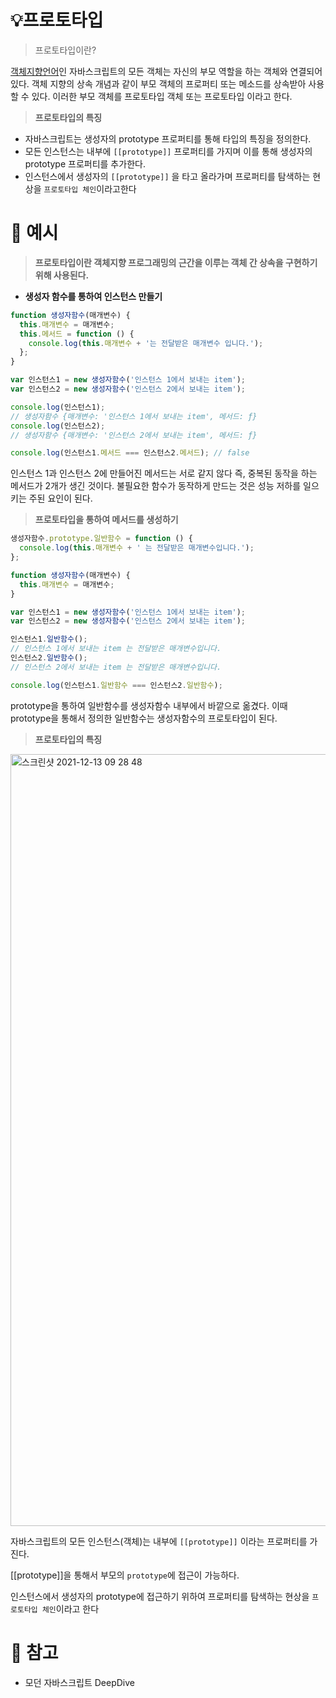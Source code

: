 # **💡프로토타입**

> 프로토타입이란?

[객체지향언어](https://github.com/goawmfhfl/My-wiki/blob/main/JavaScript/OOP.md)인 자바스크립트의 모든 객체는 자신의 부모 역할을 하는 객체와 연결되어 있다. 객체 지향의 상속 개념과 같이 부모 객체의 프로퍼티 또는 메소드를 상속받아 사용할 수 있다. 이러한 부모 객체를 프로토타입 객체 또는 프로토타입 이라고 한다.

> **프로토타입의 특징**

- 자바스크립트는 생성자의 prototype 프로퍼티를 통해 타입의 특징을 정의한다.
- 모든 인스턴스는 내부에 `[[prototype]]` 프로퍼티를 가지며 이를 통해 생성자의 prototype 프로퍼티를 추가한다.
- 인스턴스에서 생성자의 `[[prototype]]` 을 타고 올라가며 프로퍼티를 탐색하는 현상을 `프로토타입 체인`이라고한다

# **🚀 예시**

> **프로토타입이란 객체지향 프로그래밍의 근간을 이루는 객체 간 상속을 구현하기 위해 사용된다.**

- **생성자 함수를 통하여 인스턴스 만들기**

```jsx
function 생성자함수(매개변수) {
  this.매개변수 = 매개변수;
  this.메서드 = function () {
    console.log(this.매개변수 + '는 전달받은 매개변수 입니다.');
  };
}

var 인스턴스1 = new 생성자함수('인스턴스 1에서 보내는 item');
var 인스턴스2 = new 생성자함수('인스턴스 2에서 보내는 item');

console.log(인스턴스1);
// 생성자함수 {매개변수: '인스턴스 1에서 보내는 item', 메서드: ƒ}
console.log(인스턴스2);
// 생성자함수 {매개변수: '인스턴스 2에서 보내는 item', 메서드: ƒ}

console.log(인스턴스1.메서드 === 인스턴스2.메서드); // false
```

인스턴스 1과 인스턴스 2에 만들어진 메서드는 서로 같지 않다 즉, 중복된 동작을 하는 메서드가 2개가 생긴 것이다. 불필요한 함수가 동작하게 만드는 것은 성능 저하를 일으키는 주된 요인이 된다.

> **프로토타입을 통하여 메서드를 생성하기**

```jsx
생성자함수.prototype.일반함수 = function () {
  console.log(this.매개변수 + ' 는 전달받은 매개변수입니다.');
};

function 생성자함수(매개변수) {
  this.매개변수 = 매개변수;
}

var 인스턴스1 = new 생성자함수('인스턴스 1에서 보내는 item');
var 인스턴스2 = new 생성자함수('인스턴스 2에서 보내는 item');

인스턴스1.일반함수();
// 인스턴스 1에서 보내는 item 는 전달받은 매개변수입니다.
인스턴스2.일반함수();
// 인스턴스 2에서 보내는 item 는 전달받은 매개변수입니다.

console.log(인스턴스1.일반함수 === 인스턴스2.일반함수);
```

prototype을 통하여 일반함수를 생성자함수 내부에서 바깥으로 옮겼다. 이때 prototype을 통해서 정의한 일반함수는 생성자함수의 프로토타입이 된다.

> **프로토타입의 특징**

<img width="1235" alt="스크린샷 2021-12-13 09 28 48" src="https://user-images.githubusercontent.com/79143800/145737674-8e87f4ae-c14e-4ce1-8826-91580a0de651.png">

자바스크립트의 모든 인스턴스(객체)는 내부에 `[[prototype]]` 이라는 프로퍼티를 가진다.

[[prototype]]을 통해서 부모의 `prototype`에 접근이 가능하다.

인스턴스에서 생성자의 prototype에 접근하기 위하여 프로퍼티를 탐색하는 현상을 `프로토타입 체인`이라고 한다

# **🔗** 참고

- 모던 자바스크립트 DeepDive
